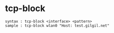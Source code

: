 # tcp-block
```
syntax : tcp-block <interface> <pattern>
sample : tcp-block wlan0 "Host: test.gilgil.net"
```
